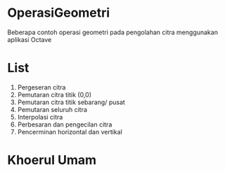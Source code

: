 # OperasiGeometri
Beberapa contoh operasi geometri pada pengolahan citra menggunakan aplikasi Octave

# List
1. Pergeseran citra
2. Pemutaran citra titik (0,0)
3. Pemutaran citra titik sebarang/ pusat
4. Pemutaran seluruh citra
5. Interpolasi citra
6. Perbesaran dan pengecilan citra
7. Pencerminan horizontal dan vertikal

# Khoerul Umam
